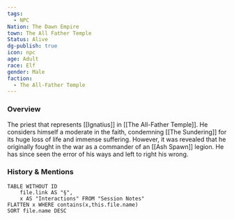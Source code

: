 ```yaml
---
tags:
  - NPC
Nation: The Dawn Empire
town: The All Father Temple
Status: Alive
dg-publish: true
icon: npc
age: Adult
race: Elf
gender: Male
faction:
  - The All-Father Temple
---
```


### Overview
The priest that represents [[Ignatius]] in [[The All-Father Temple]]. He considers himself a moderate in the faith, condemning [[The Sundering]] for its huge loss of life and immense suffering. However, it was revealed that he originally fought in the war as a commander of an [[Ash Spawn]] legion. He has since seen the error of his ways and left to right his wrong. 

### History & Mentions
```dataview
TABLE WITHOUT ID
	file.link AS "§", 
	x AS "Interactions" FROM "Session Notes"
FLATTEN x WHERE contains(x,this.file.name) 
SORT file.name DESC
```